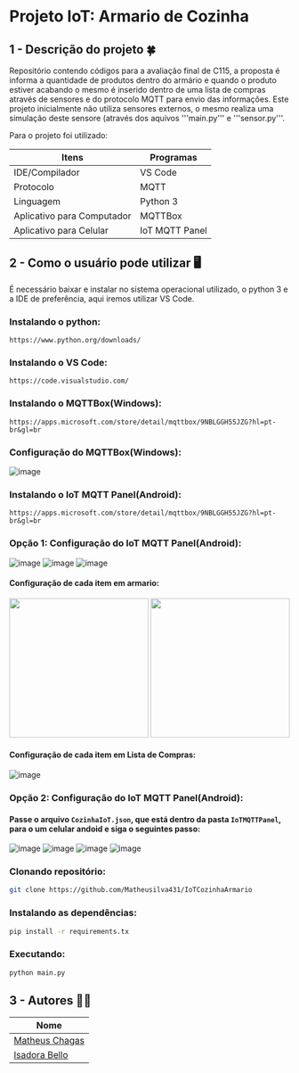 # Projeto IoT: Armario de Cozinha

## 1 - Descrição do projeto :four_leaf_clover:

Repositório contendo códigos para a avaliação final de C115, a proposta é informa a quantidade de produtos dentro do armário e quando o produto estiver acabando o mesmo é inserido dentro de uma lista de compras através de sensores e do protocolo MQTT para envio das informações. Este projeto inicialmente não utiliza sensores externos, o mesmo realiza uma simulação deste sensore (através dos aquivos '''main.py''' e '''sensor.py'''. 

Para o projeto foi utilizado:

| **Itens** | **Programas**  |
|------------------|--------------|
| IDE/Compilador | VS Code |
| Protocolo | MQTT |
| Linguagem | Python 3 |
| Aplicativo para Computador | MQTTBox |
| Aplicativo para Celular | IoT MQTT Panel |


## 2 - Como o usuário pode utilizar :desktop_computer:
É necessário baixar e instalar no sistema operacional utilizado, o python 3 e a IDE de preferência, aqui iremos utilizar VS Code.

### Instalando o python:
```
https://www.python.org/downloads/
``` 

### Instalando o VS Code:
```
https://code.visualstudio.com/
```

### Instalando o MQTTBox(Windows):
```
https://apps.microsoft.com/store/detail/mqttbox/9NBLGGH55JZG?hl=pt-br&gl=br
```

### Configuração do MQTTBox(Windows):
![image](https://user-images.githubusercontent.com/85804680/204111455-fef3ee68-9b04-4fdc-ab64-0f934d1c8e87.png)


### Instalando o IoT MQTT Panel(Android):
```
https://apps.microsoft.com/store/detail/mqttbox/9NBLGGH55JZG?hl=pt-br&gl=br
```

### Opção 1: Configuração do IoT MQTT Panel(Android):
![image](https://user-images.githubusercontent.com/85804680/204116780-660758db-6f97-498d-9886-bc48c214cf1c.png)
![image](https://user-images.githubusercontent.com/85804680/204116718-8c73d7cb-0c50-4c43-a2b5-a92a2e36ba94.png)
![image](https://user-images.githubusercontent.com/85804680/204116726-f28391b7-316e-4398-b9d1-a5b407fb6a71.png)

#### Configuração de cada item em armario:

<img src="https://user-images.githubusercontent.com/85804680/204117104-69a56c44-a96f-49b8-b4d5-b4f5624f67cf.png" width="250"> <img src="https://user-images.githubusercontent.com/85804680/204117150-f1324934-d431-4d40-bbe1-046df03a4b2f.png" width="250">

#### Configuração de cada item em Lista de Compras:
![image](https://user-images.githubusercontent.com/85804680/204117260-29783a20-6f96-4c71-8724-f2de1308e6d8.png)

### Opção 2: Configuração do IoT MQTT Panel(Android):

#### Passe o arquivo ```CozinhaIoT.json```, que está dentro da pasta ```IoTMQTTPanel```, para o um celular andoid e siga o seguintes passo:
![image](https://user-images.githubusercontent.com/85804680/204117328-a18db800-098d-4086-ba20-0eb3c4cb4897.png)
![image](https://user-images.githubusercontent.com/85804680/204117344-f34b82b4-3cc5-45e6-9857-e14864044343.png)
![image](https://user-images.githubusercontent.com/85804680/204117352-b1aab207-8567-4c59-8644-e0310359e8f1.png)
![image](https://user-images.githubusercontent.com/85804680/204117417-51f4d6e7-1b17-4d41-b5a7-55ed27f506a4.png)

### Clonando repositório:
```bash
git clone https://github.com/Matheusilva431/IoTCozinhaArmario
```

### Instalando as dependências:
```bash
pip install -r requirements.tx
```

### Executando:
```bash
python main.py
```

## 3 - Autores :curly_haired_man:

| **Nome**        |
|-----------------|
| [Matheus Chagas](https://github.com/Matheusilva431) |
| [Isadora Bello](https://github.com/isadorabello1) |
